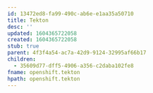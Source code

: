 ```yaml
---
id: 13472ed8-fa99-490c-ab6e-e1aa35a50710
title: Tekton
desc: ''
updated: 1604365722058
created: 1604365722058
stub: true
parent: 4f3f4a54-ac7a-42d9-9124-32995af66b17
children:
  - 35609d77-dff5-4906-a356-c2daba102fe8
fname: openshift.tekton
hpath: openshift.tekton
---
```




